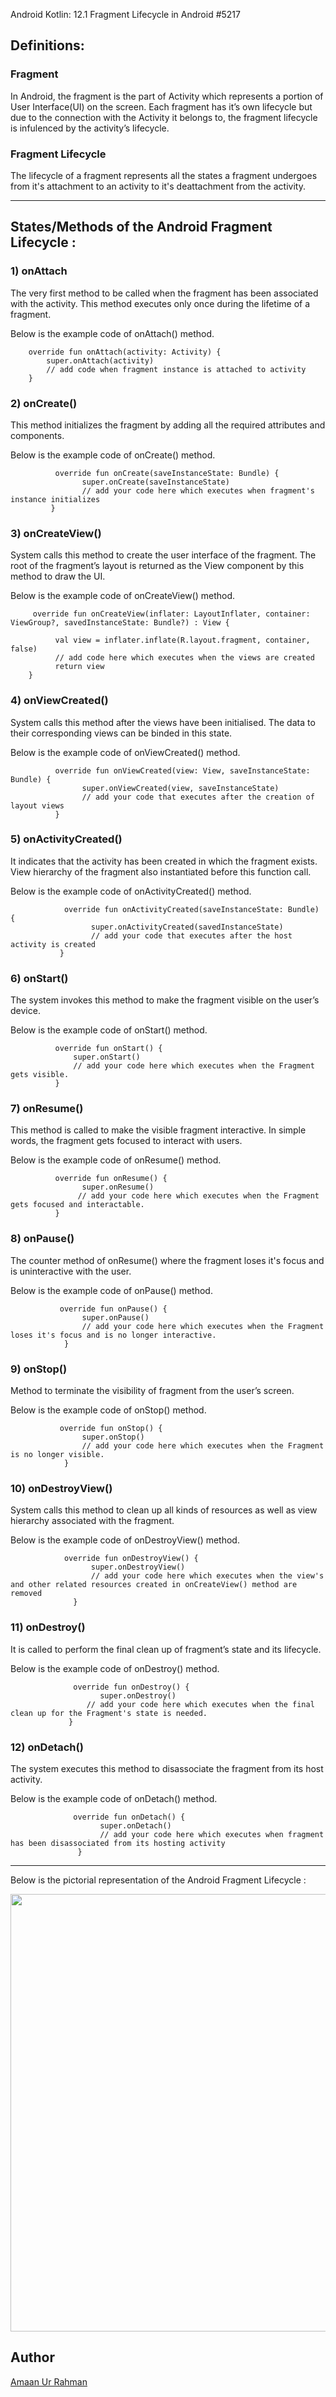 Android Kotlin: 12.1 Fragment Lifecycle in Android #5217


## **Definitions:**


### **Fragment** 

In Android, the fragment is the part of Activity which represents a portion of User Interface(UI) on the screen. Each fragment has it’s own lifecycle but due to the connection with the Activity it belongs to, the fragment lifecycle is infulenced by the activity’s lifecycle.



### **Fragment Lifecycle** 

The lifecycle of a fragment represents all the states a fragment undergoes from it's attachment to an activity to it's deattachment from the activity.


 ______________________________________________________________________________________________________________________________________________________________________________                                             
                                                    
                                                                
## **States/Methods of the Android Fragment Lifecycle :**


### **1)  onAttach** 

The very first method to be called when the fragment has been associated with the activity. This method executes only once during the lifetime of a fragment.  

Below is the example code of onAttach() method.

        
        override fun onAttach(activity: Activity) {
            super.onAttach(activity)
            // add code when fragment instance is attached to activity
        }





###  **2)  onCreate()** 

This method initializes the fragment by adding all the required attributes and components.

Below is the example code of onCreate() method.

              
              override fun onCreate(saveInstanceState: Bundle) {
                    super.onCreate(saveInstanceState)
                    // add your code here which executes when fragment's instance initializes
             }



###  **3) onCreateView()** 

System calls this method to create the user interface of the fragment. The root of the fragment’s layout is returned as the View component by this method to draw the UI.

Below is the example code of onCreateView() method.

              
         override fun onCreateView(inflater: LayoutInflater, container: ViewGroup?, savedInstanceState: Bundle?) : View {
         
              val view = inflater.inflate(R.layout.fragment, container, false)
              // add code here which executes when the views are created
              return view
        }
   
       
    

###  **4)  onViewCreated()** 

System calls this method after the views have been initialised. The data to their corresponding views can be binded in this state.

Below is the example code of onViewCreated() method.

     
              override fun onViewCreated(view: View, saveInstanceState: Bundle) {
                    super.onViewCreated(view, saveInstanceState)
                    // add your code that executes after the creation of layout views
              }

### **5)  onActivityCreated()**	

It indicates that the activity has been created in which the fragment exists. View hierarchy of the fragment also instantiated before this function call. 

Below is the example code of onActivityCreated() method.

        
                override fun onActivityCreated(saveInstanceState: Bundle) {
                      super.onActivityCreated(savedInstanceState)
                      // add your code that executes after the host activity is created
               }


### **6)  onStart()**

The system invokes this method to make the fragment visible on the user’s device.

Below is the example code of onStart() method.


              override fun onStart() {
                  super.onStart()
                  // add your code here which executes when the Fragment gets visible.
              }
              
              
### **7)  onResume()**

This method is called to make the visible fragment interactive. In simple words, the fragment gets focused to interact with users.

Below is the example code of onResume() method.


              override fun onResume() {
                    super.onResume()
                   // add your code here which executes when the Fragment gets focused and interactable.
              }

### **8)  onPause()**

The counter method of onResume() where the fragment loses it's focus and is uninteractive with the user.

Below is the example code of onPause() method.


               override fun onPause() {
                    super.onPause()
                    // add your code here which executes when the Fragment loses it's focus and is no longer interactive.
                }

              

### **9)  onStop()**

Method to terminate the visibility of fragment from the user’s screen. 

Below is the example code of onStop() method.


               override fun onStop() {
                    super.onStop()
                    // add your code here which executes when the Fragment is no longer visible.
                }

### **10)  onDestroyView()**

System calls this method to clean up all kinds of resources as well as view hierarchy associated with the fragment.

Below is the example code of onDestroyView() method.


                override fun onDestroyView() {
                      super.onDestroyView()
                      // add your code here which executes when the view's and other related resources created in onCreateView() method are removed
                  }

### **11) onDestroy()**

It is called to perform the final clean up of fragment’s state and its lifecycle.

Below is the example code of onDestroy() method.



                  override fun onDestroy() {
                        super.onDestroy()
                     // add your code here which executes when the final clean up for the Fragment's state is needed.
                 }
                 
                 
### **12) onDetach()**

The system executes this method to disassociate the fragment from its host activity.

Below is the example code of onDetach() method.


                  override fun onDetach() {
                        super.onDetach()
                        // add your code here which executes when fragment has been disassociated from its hosting activity
                   }


______________________________________________________________________________________________________________________________________________________________________________
                                                  
  
  Below is the pictorial representation of the Android Fragment Lifecycle : 
  

                                                  
                                                  
                                                  
<a href="url"><img src="https://user-images.githubusercontent.com/74188230/136920849-0bc41a5d-bae7-4259-87af-55803856623d.jpg" height="700" width="700" ></a>
                        
                                                  
                                                  
                                                  
  ## Author
  
  
  [Amaan Ur Rahman](https://github.com/amaan118921)
                                                  
